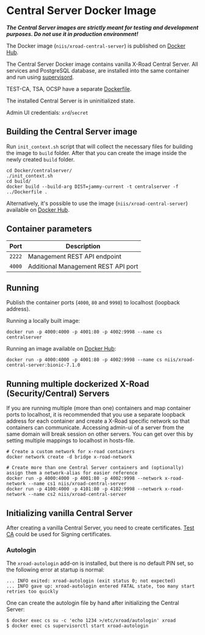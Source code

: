 # Central Server Docker Image

***The Central Server images are strictly meant for testing and development purposes. Do not use it in production environment!***

The Docker image (`niis/xroad-central-server`) is published on [Docker Hub](https://hub.docker.com/r/niis/xroad-central-server/).

The Central Server Docker image contains vanilla X-Road Central Server.
All services and PostgreSQL database, are installed into the same container and run using [supervisord](https://docs.docker.com/engine/containers/multi-service_container/#use-a-process-manager).

TEST-CA, TSA, OCSP have a separate [Dockerfile](./../testca/Dockerfile).

The installed Central Server is in uninitialized state.

Admin UI credentials: `xrd`/`secret`

## Building the Central Server image
Run `init_context.sh` script that will collect the necessary files for building the image to `build` folder. After that you can create the image inside the newly created `build` folder.

```shell
cd Docker/centralserver/
./init_context.sh
cd build/
docker build --build-arg DIST=jammy-current -t centralserver -f ../Dockerfile .
```

Alternatively, it's possible to use the image (`niis/xroad-central-server`) available on [Docker Hub](https://hub.docker.com/r/niis/xroad-central-server/).

## Container parameters

| Port   | Description                         |
|--------|-------------------------------------|
| `2222` | Management REST API endpoint        | 
| `4000` | Additional Management REST API port |

## Running

Publish the container ports (`4000`, `80` and `9998`) to localhost (loopback address).

Running a locally built image:
```shell
docker run -p 4000:4000 -p 4001:80 -p 4002:9998 --name cs centralserver
```

Running an image available on [Docker Hub](https://hub.docker.com/r/niis/xroad-central-server/):
```shell
docker run -p 4000:4000 -p 4001:80 -p 4002:9998 --name cs niis/xroad-central-server:bionic-7.1.0
```

## Running multiple dockerized X-Road (Security/Central) Servers
If you are running multiple (more than one) containers and map container ports to localhost, it is recommended that you use a separate loopback address for each container and create a X-Road specific network so that containers can communicate.
Accessing admin-ui of a server from the same domain will break session on other servers. You can get over this by setting multiple mappings to localhost in hosts-file.

```shell
# Create a custom network for x-road containers
docker network create -d bridge x-road-network

# Create more than one Central Server containers and (optionally) assign them a network-alias for easier reference
docker run -p 4000:4000 -p 4001:80 -p 4002:9998 --network x-road-network --name cs1 niis/xroad-central-server
docker run -p 4100:4000 -p 4101:80 -p 4102:9998 --network x-road-network --name cs2 niis/xroad-central-server
```

## Initializing vanilla Central Server
After creating a vanilla Central Server, you need to create certificates. [Test CA](./../testca/README.md) could be used for Signing certificates.

### Autologin
The `xroad-autologin` add-on is installed, but there is no default PIN set, so the following error at startup is normal:
```text
... INFO exited: xroad-autologin (exit status 0; not expected)
... INFO gave up: xroad-autologin entered FATAL state, too many start retries too quickly
```
One can create the autologin file by hand after initializing the Central Server:

```shell
$ docker exec cs su -c 'echo 1234 >/etc/xroad/autologin' xroad
$ docker exec cs supervisorctl start xroad-autologin
```

